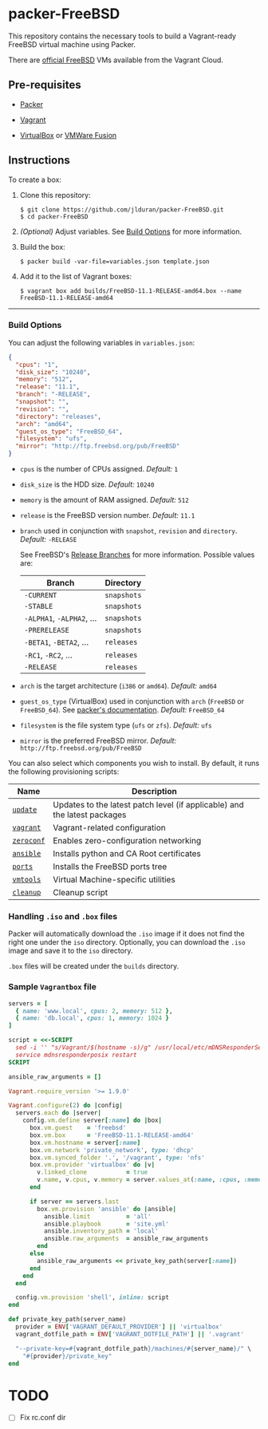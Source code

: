 packer-FreeBSD
==============

This repository contains the necessary tools to build a Vagrant-ready
FreeBSD virtual machine using Packer.

There are [official FreeBSD] VMs available from the Vagrant Cloud.

Pre-requisites
--------------

- [Packer]

- [Vagrant]

- [VirtualBox] or [VMWare Fusion]

Instructions
------------

To create a box:

1.  Clone this repository:

        $ git clone https://github.com/jlduran/packer-FreeBSD.git
        $ cd packer-FreeBSD

2.  _(Optional)_ Adjust variables.  See [Build Options](#build-options)
    for more information.

3.  Build the box:

        $ packer build -var-file=variables.json template.json

4.  Add it to the list of Vagrant boxes:

        $ vagrant box add builds/FreeBSD-11.1-RELEASE-amd64.box --name FreeBSD-11.1-RELEASE-amd64

------------------------------------------------------------------------

### Build Options

You can adjust the following variables in `variables.json`:

```json
{
  "cpus": "1",
  "disk_size": "10240",
  "memory": "512",
  "release": "11.1",
  "branch": "-RELEASE",
  "snapshot": "",
  "revision": "",
  "directory": "releases",
  "arch": "amd64",
  "guest_os_type": "FreeBSD_64",
  "filesystem": "ufs",
  "mirror": "http://ftp.freebsd.org/pub/FreeBSD"
}
```

-   `cpus` is the number of CPUs assigned.  _Default:_ `1`

-   `disk_size` is the HDD size.  _Default:_ `10240`

-   `memory` is the amount of RAM assigned.  _Default:_ `512`

-   `release` is the FreeBSD version number.  _Default:_ `11.1`

-   `branch` used in conjunction with `snapshot`, `revision` and
    `directory`.  _Default:_ `-RELEASE`

    See FreeBSD's [Release Branches] for more information.  Possible
    values are:

    | Branch                  | Directory   |
    | ------                  | ---------   |
    | `-CURRENT`              | `snapshots` |
    | `-STABLE`               | `snapshots` |
    | `-ALPHA1`, `-ALPHA2`, … | `snapshots` |
    | `-PRERELEASE`           | `snapshots` |
    | `-BETA1`, `-BETA2`, …   | `releases`  |
    | `-RC1`, `-RC2`, …       | `releases`  |
    | `-RELEASE`              | `releases`  |

-   `arch` is the target architecture (`i386` or `amd64`).  _Default:_
    `amd64`

-   `guest_os_type` (VirtualBox) used in conjunction with `arch`
    (`FreeBSD` or `FreeBSD_64`).  See [packer's
    documentation](https://www.packer.io/docs/builders/virtualbox-iso.html#guest_os_type).
    _Default:_ `FreeBSD_64`

-   `filesystem` is the file system type (`ufs` or `zfs`).  _Default:_
    `ufs`

-   `mirror` is the preferred FreeBSD mirror.  _Default:_
    `http://ftp.freebsd.org/pub/FreeBSD`

You can also select which components you wish to install.  By default,
it runs the following provisioning scripts:

| Name         | Description                                                               |
| ----         | -----------                                                               |
| [`update`]   | Updates to the latest patch level (if applicable) and the latest packages |
| [`vagrant`]  | Vagrant-related configuration                                             |
| [`zeroconf`] | Enables zero-configuration networking                                     |
| [`ansible`]  | Installs python and CA Root certificates                                  |
| [`ports`]    | Installs the FreeBSD ports tree                                           |
| [`vmtools`]  | Virtual Machine-specific utilities                                        |
| [`cleanup`]  | Cleanup script                                                            |

### Handling `.iso` and `.box` files

Packer will automatically download the `.iso` image if it does not find
the right one under the `iso` directory.  Optionally, you can download
the `.iso` image and save it to the `iso` directory.

`.box` files will be created under the `builds` directory.

### Sample `Vagrantbox` file


```ruby
servers = [
  { name: 'www.local', cpus: 2, memory: 512 },
  { name: 'db.local', cpus: 1, memory: 1024 }
]

script = <<-SCRIPT
  sed -i '' "s/Vagrant/$(hostname -s)/g" /usr/local/etc/mDNSResponderServices.conf
  service mdnsresponderposix restart
SCRIPT

ansible_raw_arguments = []

Vagrant.require_version '>= 1.9.0'

Vagrant.configure(2) do |config|
  servers.each do |server|
    config.vm.define server[:name] do |box|
      box.vm.guest    = 'freebsd'
      box.vm.box      = 'FreeBSD-11.1-RELEASE-amd64'
      box.vm.hostname = server[:name]
      box.vm.network 'private_network', type: 'dhcp'
      box.vm.synced_folder '.', '/vagrant', type: 'nfs'
      box.vm.provider 'virtualbox' do |v|
        v.linked_clone           = true
        v.name, v.cpus, v.memory = server.values_at(:name, :cpus, :memory)
      end

      if server == servers.last
        box.vm.provision 'ansible' do |ansible|
          ansible.limit          = 'all'
          ansible.playbook       = 'site.yml'
          ansible.inventory_path = 'local'
          ansible.raw_arguments  = ansible_raw_arguments
        end
      else
        ansible_raw_arguments << private_key_path(server[:name])
      end
    end
  end

  config.vm.provision 'shell', inline: script
end

def private_key_path(server_name)
  provider = ENV['VAGRANT_DEFAULT_PROVIDER'] || 'virtualbox'
  vagrant_dotfile_path = ENV['VAGRANT_DOTFILE_PATH'] || '.vagrant'

  "--private-key=#{vagrant_dotfile_path}/machines/#{server_name}/" \
    "#{provider}/private_key"
end
```

TODO
====

- [ ] Fix rc.conf dir

[official FreeBSD]: https://app.vagrantup.com/freebsd
[Release Branches]: https://www.freebsd.org/doc/en/books/dev-model/release-branches.html
[Packer]: https://www.packer.io/docs/installation.html
[Vagrant]: https://www.vagrantup.com/downloads.html
[VirtualBox]: https://www.virtualbox.org/wiki/Downloads
[VMWare Fusion]: http://www.vmware.com/products/fusion/
[`ansible`]: https://github.com/jlduran/packer-FreeBSD/blob/master/scripts/ansible.sh
[`cleanup`]: https://github.com/jlduran/packer-FreeBSD/blob/master/scripts/cleanup.sh
[`ports`]: https://github.com/jlduran/packer-FreeBSD/blob/master/scripts/ports.sh
[`update`]: https://github.com/jlduran/packer-FreeBSD/blob/master/scripts/update.sh
[`vagrant`]: https://github.com/jlduran/packer-FreeBSD/blob/master/scripts/vagrant.sh
[`vmtools`]: https://github.com/jlduran/packer-FreeBSD/blob/master/scripts/vmtools.sh
[`zeroconf`]: https://github.com/jlduran/packer-FreeBSD/blob/master/scripts/zeroconf.sh
